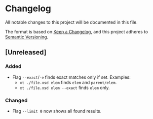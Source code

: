 # Changelog

All notable changes to this project will be documented in this file.

The format is based on [Keep a Changelog](https://keepachangelog.com/en/1.0.0/),
and this project adheres to [Semantic Versioning](https://semver.org/spec/v2.0.0.html).

## [Unreleased]

### Added

- Flag `--exact`/`-e` finds exact matches only if set. Examples:   
  - `xt ./file.xsd elem` finds `elem` and `parent/elem`.
  - `xt ./file.xsd elem --exact` finds `elem` only.

### Changed

- Flag `--limit 0` now shows all found results.